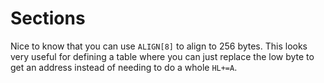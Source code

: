 # Sections

Nice to know that you can use `ALIGN[8]` to align to 256 bytes. This looks very useful for defining a table where you can just replace the low byte to get an address instead of needing to do a whole `HL+=A`.
